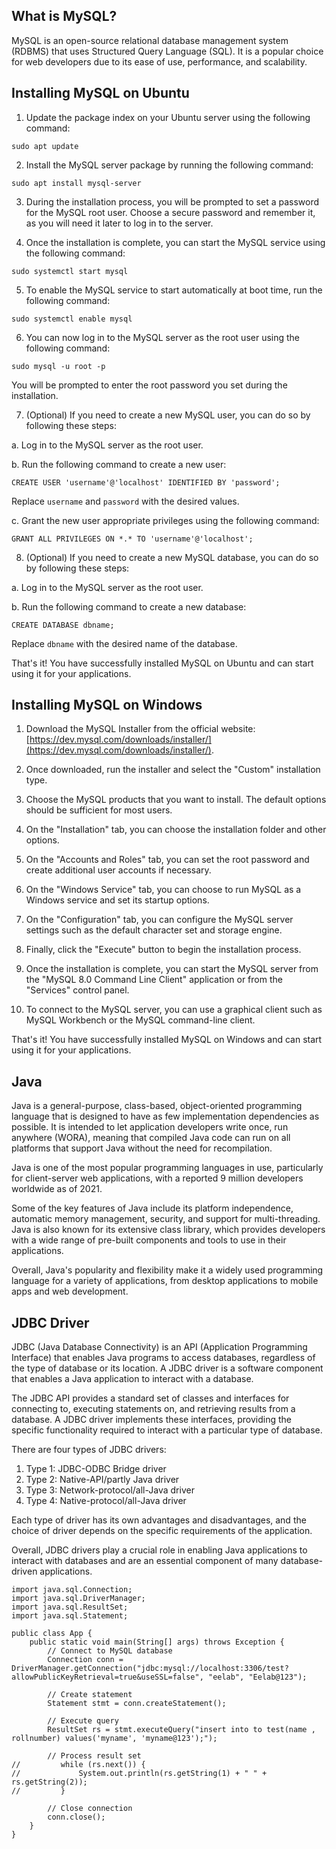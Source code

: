 ## What is MySQL?

MySQL is an open-source relational database management system (RDBMS) that uses Structured Query Language (SQL). It is a popular choice for web developers due to its ease of use, performance, and scalability.

## Installing MySQL on Ubuntu

1. Update the package index on your Ubuntu server using the following command:

```
sudo apt update
```

2. Install the MySQL server package by running the following command:

```
sudo apt install mysql-server
```

3. During the installation process, you will be prompted to set a password for the MySQL root user. Choose a secure password and remember it, as you will need it later to log in to the server.

4. Once the installation is complete, you can start the MySQL service using the following command:

```
sudo systemctl start mysql
```

5. To enable the MySQL service to start automatically at boot time, run the following command:

```
sudo systemctl enable mysql
```

6. You can now log in to the MySQL server as the root user using the following command:

```
sudo mysql -u root -p
```

You will be prompted to enter the root password you set during the installation.

7. (Optional) If you need to create a new MySQL user, you can do so by following these steps:

a. Log in to the MySQL server as the root user.

b. Run the following command to create a new user:

   ```
   CREATE USER 'username'@'localhost' IDENTIFIED BY 'password';
   ```

   Replace `username` and `password` with the desired values.

c. Grant the new user appropriate privileges using the following command:

   ```
   GRANT ALL PRIVILEGES ON *.* TO 'username'@'localhost';
   ```

8. (Optional) If you need to create a new MySQL database, you can do so by following these steps:

a. Log in to the MySQL server as the root user.

b. Run the following command to create a new database:

   ```
   CREATE DATABASE dbname;
   ```

   Replace `dbname` with the desired name of the database.

That's it! You have successfully installed MySQL on Ubuntu and can start using it for your applications.


## Installing MySQL on Windows

1. Download the MySQL Installer from the official website: [https://dev.mysql.com/downloads/installer/](https://dev.mysql.com/downloads/installer/).

2. Once downloaded, run the installer and select the "Custom" installation type.

3. Choose the MySQL products that you want to install. The default options should be sufficient for most users.

4. On the "Installation" tab, you can choose the installation folder and other options.

5. On the "Accounts and Roles" tab, you can set the root password and create additional user accounts if necessary.

6. On the "Windows Service" tab, you can choose to run MySQL as a Windows service and set its startup options.

7. On the "Configuration" tab, you can configure the MySQL server settings such as the default character set and storage engine.

8. Finally, click the "Execute" button to begin the installation process.

9. Once the installation is complete, you can start the MySQL server from the "MySQL 8.0 Command Line Client" application or from the "Services" control panel.

10. To connect to the MySQL server, you can use a graphical client such as MySQL Workbench or the MySQL command-line client.

That's it! You have successfully installed MySQL on Windows and can start using it for your applications.


## Java

Java is a general-purpose, class-based, object-oriented programming language that is designed to have as few implementation dependencies as possible. It is intended to let application developers write once, run anywhere (WORA), meaning that compiled Java code can run on all platforms that support Java without the need for recompilation.

Java is one of the most popular programming languages in use, particularly for client-server web applications, with a reported 9 million developers worldwide as of 2021.

Some of the key features of Java include its platform independence, automatic memory management, security, and support for multi-threading. Java is also known for its extensive class library, which provides developers with a wide range of pre-built components and tools to use in their applications.

Overall, Java's popularity and flexibility make it a widely used programming language for a variety of applications, from desktop applications to mobile apps and web development.

## JDBC Driver

JDBC (Java Database Connectivity) is an API (Application Programming Interface) that enables Java programs to access databases, regardless of the type of database or its location. A JDBC driver is a software component that enables a Java application to interact with a database.

The JDBC API provides a standard set of classes and interfaces for connecting to, executing statements on, and retrieving results from a database. A JDBC driver implements these interfaces, providing the specific functionality required to interact with a particular type of database.

There are four types of JDBC drivers: 

1. Type 1: JDBC-ODBC Bridge driver
2. Type 2: Native-API/partly Java driver
3. Type 3: Network-protocol/all-Java driver
4. Type 4: Native-protocol/all-Java driver

Each type of driver has its own advantages and disadvantages, and the choice of driver depends on the specific requirements of the application.

Overall, JDBC drivers play a crucial role in enabling Java applications to interact with databases and are an essential component of many database-driven applications.



```
import java.sql.Connection;
import java.sql.DriverManager;
import java.sql.ResultSet;
import java.sql.Statement;

public class App {
    public static void main(String[] args) throws Exception {
        // Connect to MySQL database
        Connection conn = DriverManager.getConnection("jdbc:mysql://localhost:3306/test?allowPublicKeyRetrieval=true&useSSL=false", "eelab", "Eelab@123");
        
        // Create statement
        Statement stmt = conn.createStatement();
        
        // Execute query
        ResultSet rs = stmt.executeQuery("insert into to test(name , rollnumber) values('myname', 'myname@123');");
        
        // Process result set
//         while (rs.next()) {
//             System.out.println(rs.getString(1) + " " + rs.getString(2));
//         }
        
        // Close connection
        conn.close();    
    }
}
```

